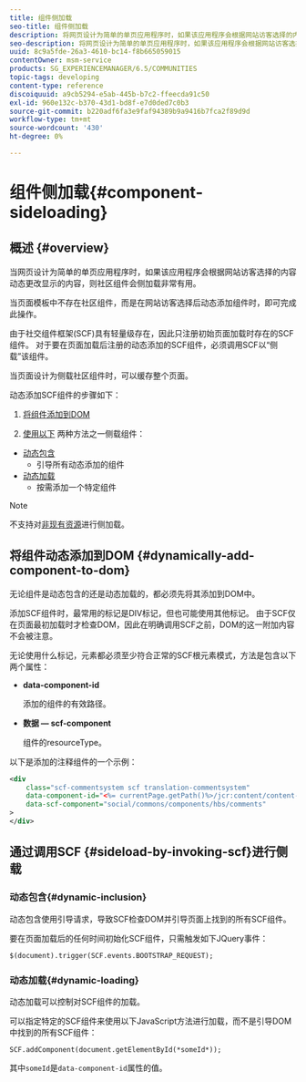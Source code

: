 ```yaml
---
title: 组件侧加载
seo-title: 组件侧加载
description: 将网页设计为简单的单页应用程序时，如果该应用程序会根据网站访客选择的内容动态更改显示的内容，则社区组件会侧加载非常有用
seo-description: 将网页设计为简单的单页应用程序时，如果该应用程序会根据网站访客选择的内容动态更改显示的内容，则社区组件会侧加载非常有用
uuid: 8c9a5fde-26a3-4610-bc14-f8b665059015
contentOwner: msm-service
products: SG_EXPERIENCEMANAGER/6.5/COMMUNITIES
topic-tags: developing
content-type: reference
discoiquuid: a9cb5294-e5ab-445b-b7c2-ffeecda91c50
exl-id: 960e132c-b370-43d1-bd8f-e7d0ded7c0b3
source-git-commit: b220adf6fa3e9faf94389b9a9416b7fca2f89d9d
workflow-type: tm+mt
source-wordcount: '430'
ht-degree: 0%

---
```


# 组件侧加载{#component-sideloading}

## 概述 {#overview}

当网页设计为简单的单页应用程序时，如果该应用程序会根据网站访客选择的内容动态更改显示的内容，则社区组件会侧加载非常有用。

当页面模板中不存在社区组件，而是在网站访客选择后动态添加组件时，即可完成此操作。

由于社交组件框架(SCF)具有轻量级存在，因此只注册初始页面加载时存在的SCF组件。 对于要在页面加载后注册的动态添加的SCF组件，必须调用SCF以“侧载”该组件。

当页面设计为侧载社区组件时，可以缓存整个页面。

动态添加SCF组件的步骤如下：

1. [将组件添加到DOM](#dynamically-add-component-to-dom)

1. [使用以下](#sideload-by-invoking-scf) 两种方法之一侧载组件：

* [动态包含](#dynamic-inclusion)
   * 引导所有动态添加的组件
* [动态加载](#dynamic-loading)
   * 按需添加一个特定组件

>[!NOTE]
>
>不支持对[非现有资源](scf.md#add-or-include-a-communities-component)进行侧加载。

## 将组件动态添加到DOM {#dynamically-add-component-to-dom}

无论组件是动态包含的还是动态加载的，都必须先将其添加到DOM中。

添加SCF组件时，最常用的标记是DIV标记，但也可能使用其他标记。 由于SCF仅在页面最初加载时才检查DOM，因此在明确调用SCF之前，DOM的这一附加内容不会被注意。

无论使用什么标记，元素都必须至少符合正常的SCF根元素模式，方法是包含以下两个属性：

* **data-component-id**

   添加的组件的有效路径。

* **数据 — scf-component**

   组件的resourceType。

以下是添加的注释组件的一个示例：

```xml
<div
    class="scf-commentsystem scf translation-commentsystem"
    data-component-id="<%= currentPage.getPath()%>/jcr:content/content-left/comments"
    data-scf-component="social/commons/components/hbs/comments"
>
</div>
```

## 通过调用SCF {#sideload-by-invoking-scf}进行侧载

### 动态包含{#dynamic-inclusion}

动态包含使用引导请求，导致SCF检查DOM并引导页面上找到的所有SCF组件。

要在页面加载后的任何时间初始化SCF组件，只需触发如下JQuery事件：

`$(document).trigger(SCF.events.BOOTSTRAP_REQUEST);`

### 动态加载{#dynamic-loading}

动态加载可以控制对SCF组件的加载。

可以指定特定的SCF组件来使用以下JavaScript方法进行加载，而不是引导DOM中找到的所有SCF组件：

`SCF.addComponent(document.getElementById(*someId*));`

其中`someId`是`data-component-id`属性的值。
